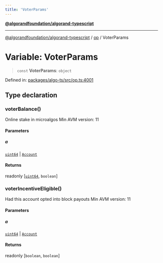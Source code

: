 ```yaml
---
title: 'VoterParams'
---
```


[**@algorandfoundation/algorand-typescript**](../../README.md)

---

[@algorandfoundation/algorand-typescript](../../README.md) / [op](../README.md) / VoterParams

# Variable: VoterParams

> `const` **VoterParams**: `object`

Defined in: [packages/algo-ts/src/op.ts:4001](https://github.com/algorandfoundation/puya-ts/blob/main/packages/algo-ts/src/op.ts#L4001)

## Type declaration

### voterBalance()

Online stake in microalgos
Min AVM version: 11

#### Parameters

##### a

[`uint64`](../../index/type-aliases/uint64.md) | [`Account`](../../index/type-aliases/Account.md)

#### Returns

readonly \[[`uint64`](../../index/type-aliases/uint64.md), `boolean`\]

### voterIncentiveEligible()

Had this account opted into block payouts
Min AVM version: 11

#### Parameters

##### a

[`uint64`](../../index/type-aliases/uint64.md) | [`Account`](../../index/type-aliases/Account.md)

#### Returns

readonly \[`boolean`, `boolean`\]
